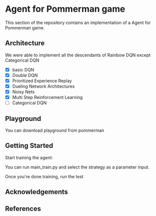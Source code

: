 # Agent for Pommerman game

This section of the repository contains an implementation of a Agent for Pommerman game. 

## Architecture


We were able to implement all the descendants of Rainbow DQN except Categorical DQN

- [x] basic DQN
- [x] Double DQN
- [x] Prioritized Experience Replay
- [x] Dueling Network Architectures
- [x] Noisy Nets
- [x] Multi Step Reinforcement Learning
- [ ] Categorical DQN

## Playground

You can download playground from pommerman

## Getting Started

Start training the agent:

You can run main_train.py and select the strategy as a parameter input.

Once you're done training, run the test


## Acknowledgements



## References


